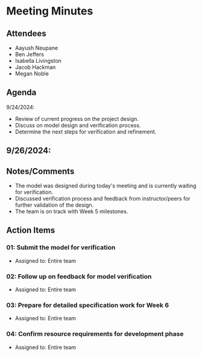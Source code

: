 # Meeting Minutes

##  Attendees
* Aayush Neupane
* Ben Jeffers
* Isabella Livingston
* Jacob Hackman
* Megan Noble

##  Agenda
9/24/2024:
- Review of current progress on the project design.
- Discuss on model design and verification process.
- Determine the next steps for verification and refinement.

9/26/2024:
- 

##  Notes/Comments
- The model was designed during today's meeting and is currently waiting for verification.
- Discussed verification process and feedback from instructor/peers for further validation of the design.
- The team is on track with Week 5 milestones.

##  Action Items
###  01:  Submit the model for verification
- Assigned to: Entire team

###  02:  Follow up on feedback for model verification
- Assigned to: Entire team

###  03:  Prepare for detailed specification work for Week 6
- Assigned to: Entire team

###  04:  Confirm resource requirements for development phase
- Assigned to: Entire team
